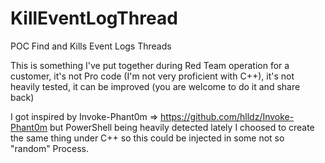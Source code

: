 # KillEventLogThread
 POC Find and Kills Event Logs Threads

This is something I've put together during Red Team operation for a customer,
it's not Pro code (I'm not very proficient with C++), it's not heavily tested,
it can be improved (you are welcome to do it and share back)

I got inspired by Invoke-Phant0m => https://github.com/hlldz/Invoke-Phant0m
but PowerShell being heavily detected lately I choosed to create the same
thing under C++ so this could be injected in some not so "random" Process.
